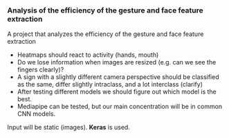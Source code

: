 ### Analysis of the efficiency of the gesture and face feature extraction
A project that analyzes the efficiency of the gesture and face feature extraction

- Heatmaps should react to activity (hands, mouth)
- Do we lose information when images are resized (e.g. can we see the fingers clearly)?
- A sign with a slightly different camera perspective should be classified as the same, differ slightly intraclass, and a lot interclass (clarify)
- After testing different models we should figure out which model is the best.
- Mediapipe can be tested, but our main concentration will be in common CNN models.

Input will be static (images). **Keras** is used.